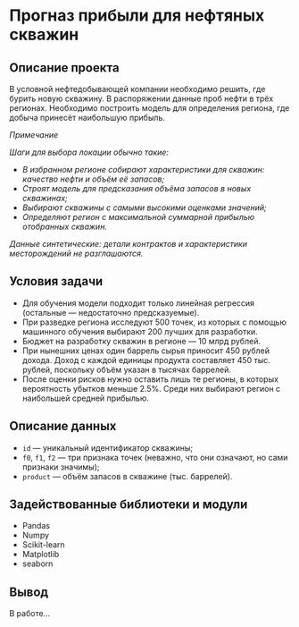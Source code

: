 # Прогназ прибыли для нефтяных скважин

## Описание проекта
В условной нефтедобывающей компании необходимо решить, где бурить новую скважину. В распоряжении данные проб нефти в трёх регионах. Необходимо построить модель для определения региона, где добыча принесёт наибольшую прибыль. 

*Примечание*

*Шаги для выбора локации обычно такие:*
- *В избранном регионе собирают характеристики для скважин: качество нефти и объём её запасов;*
- *Строят модель для предсказания объёма запасов в новых скважинах;*
- *Выбирают скважины с самыми высокими оценками значений;*
- *Определяют регион с максимальной суммарной прибылью отобранных скважин.*

*Данные синтетические: детали контрактов и характеристики месторождений не разглашаются.*

## Условия задачи
- Для обучения модели подходит только линейная регрессия (остальные — недостаточно предсказуемые).
- При разведке региона исследуют 500 точек, из которых с помощью машинного обучения выбирают 200 лучших для разработки.
- Бюджет на разработку скважин в регионе — 10 млрд рублей.
- При нынешних ценах один баррель сырья приносит 450 рублей дохода. Доход с каждой единицы продукта составляет 450 тыс. рублей, поскольку объём указан в тысячах баррелей.
- После оценки рисков нужно оставить лишь те регионы, в которых вероятность убытков меньше 2.5%. Среди них выбирают регион с наибольшей средней прибылью.


## Описание данных
- `id` — уникальный идентификатор скважины;
- `f0`, `f1`, `f2` — три признака точек (неважно, что они означают, но сами признаки значимы);
- `product` — объём запасов в скважине (тыс. баррелей).

## Задействованные библиотеки и модули
- Pandas
- Numpy
- Scikit-learn 
- Matplotlib
- seaborn

## Вывод

В работе...
